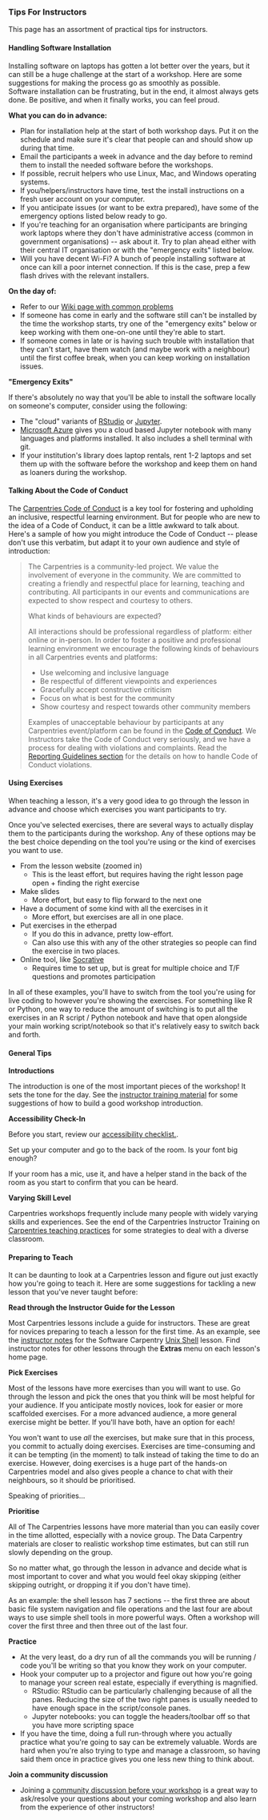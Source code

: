 ### Tips For Instructors

This page has an assortment of practical tips for instructors.  

#### Handling Software Installation

Installing software on laptops has gotten a lot better over the years, but it can still be a huge challenge at the start of a workshop.  Here are some suggestions for making the process go as smoothly as possible.  
Software installation can be frustrating, but in the end, it almost always gets done.  Be positive, and when it finally works, you can feel proud.  

**What you can do in advance:**

* Plan for installation help at the start of both workshop days.  Put it on the schedule and make sure it's clear that people can and should show up during that time.  
* Email the participants a week in advance and the day before to remind them to install the needed software before the workshops.  
* If possible, recruit  helpers who use Linux, Mac, and Windows operating systems.
* If you/helpers/instructors have time, test the install instructions on a fresh user account on your computer.
* If you anticipate issues (or want to be extra prepared), have some of the emergency options listed below ready to go.  
* If you're teaching for an organisation where participants are bringing work laptops where they don't have administrative access (common in government organisations) -- ask about it.  Try to plan ahead either with their central IT organisation or with the "emergency exits" listed below.  
* Will you have decent Wi-Fi?  A bunch of people installing software at once can kill a poor internet connection.  If this is the case, prep a few flash drives with the relevant installers.  

**On the day of:**

* Refer to our [Wiki page with common problems](https://github.com/swcarpentry/workshop-template/wiki/Configuration-Problems-and-Solutions)
* If someone has come in early and the software still can't be installed by the time the workshop starts, try one of the "emergency exits" below or keep working with them one-on-one until they're able to start. 
* If someone comes in late or is having such trouble with installation that they can't start, have them watch (and maybe work with a neighbour) until the first coffee break, when you can keep working on installation issues.  

**"Emergency Exits"**

If there's absolutely no way that you'll be able to install the software locally on someone's computer, consider using the following: 

* The "cloud" variants of [RStudio](https://rstudio.cloud) or [Jupyter](http://jupyter.org/try).
* [Microsoft Azure](https://notebooks.azure.com/) gives you a cloud based Jupyter notebook with many languages and platforms installed.  It also includes a shell terminal with git.
* If your institution's library does laptop rentals, rent 1-2 laptops and set them up with the software before the workshop and keep them on hand as loaners during the workshop.  

#### Talking About the Code of Conduct

The [Carpentries Code of Conduct](https://docs.carpentries.org/topic_folders/policies/code-of-conduct.html) is a key tool for fostering and upholding an inclusive, respectful learning environment.  But for people who are new to the idea of a Code of Conduct, it can be a little awkward to talk about.  Here's a sample of how you might introduce the Code of Conduct -- please don't use this verbatim, but adapt it to your own audience and style of introduction: 

> The Carpentries is a community-led project. We value the involvement of everyone in the community. We are committed to creating a friendly and respectful place for learning, teaching and contributing. All participants in our events and communications are expected to show respect and courtesy to others.
> 
> What kinds of behaviours are expected?
>
> All interactions should be professional regardless of platform: either online or in-person. In order to foster a positive and professional learning environment we encourage the following kinds of behaviours in all Carpentries events and platforms:
>
> * Use welcoming and inclusive language
> * Be respectful of different viewpoints and experiences
> * Gracefully accept constructive criticism
> * Focus on what is best for the community
> * Show courtesy and respect towards other community members
> 
> Examples of unacceptable behaviour by participants at any Carpentries event/platform can be found in the [Code of Conduct](https://docs.carpentries.org/topic_folders/policies/code-of-conduct.html#reporting-guidelines). We Instructors take the Code of Conduct very seriously, and we have a process for dealing with violations and complaints. Read the [Reporting Guidelines section](https://docs.carpentries.org/topic_folders/policies/code-of-conduct.html#reporting-guidelines) for the  details on how to handle Code of Conduct violations. 

#### Using Exercises

When teaching a lesson, it's a very good idea to go through the lesson in advance and choose which exercises you want participants to try.  

Once you've selected exercises, there are several ways to actually display them to the participants during the workshop.  Any of these options may be the best choice depending on the tool you're using or the kind of exercises you want to use.  

* From the lesson website (zoomed in)
	* This is the least effort, but requires having the right lesson page open + finding the right exercise
* Make slides
	* More effort, but easy to flip forward to the next one
* Have a document of some kind with all the exercises in it
	* More effort, but exercises are all in one place.  
* Put exercises in the etherpad
	* If you do this in advance, pretty low-effort.
	* Can also use this with any of the other strategies so people can find the exercise in two places.  
* Online tool, like [Socrative](https://www.socrative.com/)
	* Requires time to set up, but is great for multiple choice and T/F questions and promotes participation

In all of these examples, you'll have to switch from the tool you're using for live coding to however you're showing the exercises.  For something like R or Python, one way to reduce the amount of switching is to put all the exercises in an R script / Python notebook and have that open alongside your main working script/notebook so that it's relatively easy to switch back and forth.  

#### General Tips

**Introductions**

The introduction is one of the most important pieces of the workshop!  It sets the tone for the day.  See the [instructor training material](https://carpentries.github.io/instructor-training/23-introductions/index.html) for some suggestions of how to build a good workshop introduction.  

**Accessibility Check-In**

Before you start, review our  [accessibility checklist.](workshop_needs.html#accessibility).

Set up your computer and go to the back of the room.  Is your font big enough?  

If your room has a mic, use it, and have a helper stand in the back of the room as you start to confirm that you can be heard.  

<!---
**Classroom Management**
To be expanded, how to handle: 
- someone asking very specific questions
- interruptions
- people not talking to each other
-->

**Varying Skill Level**

Carpentries workshops frequently include many people with widely varying skills and experiences.  See the end of the Carpentries Instructor Training on [Carpentries teaching practices](https://carpentries.github.io/instructor-training/24-practices/index.html) for some strategies to deal with a diverse classroom.  

#### Preparing to Teach

It can be daunting to look at a Carpentries lesson and figure out just exactly how you're going to teach it.  Here are some suggestions for tackling a new lesson that you've never taught before: 

**Read through the Instructor Guide for the Lesson**

Most Carpentries lessons include a guide for instructors. These are great for novices preparing to teach a lesson for the first time. As an example, see the [instructor notes](http://swcarpentry.github.io/shell-novice/guide/) for the Software Carpentry [Unix Shell](http://swcarpentry.github.io/shell-novice/) lesson. Find instructor notes for other lessons through the **Extras** menu on each lesson's home page. 

**Pick Exercises**

Most of the lessons have more exercises than you will want to use.  Go through the lesson and pick the ones that you think will be most helpful for your audience.  If you anticipate mostly novices, look for easier or more scaffolded exercises.  For a more advanced audience, a more general exercise might be better.  If you'll have both, have an option for each!  

You won't want to use *all* the exercises, but make sure that in this process, you commit to actually doing exercises.  Exercises are time-consuming and it can be tempting (in the moment) to talk instead of taking the time to do an exercise.  However, doing exercises is a huge part of the hands-on Carpentries model and also gives people a chance to chat with their neighbours, so it should be prioritised.  

Speaking of priorities...

**Prioritise**

All of The Carpentries lessons have more material than you can easily cover in the time allotted, especially with a novice group.  The Data Carpentry materials are closer to realistic workshop time estimates, but can still run slowly depending on the group.  

So no matter what, go through the lesson in advance and decide what is most important to cover and what you would feel okay skipping (either skipping outright, or dropping it if you don't have time).  

As an example: the shell lesson has 7 sections -- the first three are about basic file system navigation and file operations and the last four are about ways to use simple shell tools in more powerful ways.  Often a workshop will cover the first three and then three out of the last four.  

**Practice**

* At the very least, do a dry run of all the commands you will be running / code you'll be writing so that you know they work on your computer. 
* Hook your computer up to a projector and figure out how you're going to manage your screen real estate, especially if everything is magnified.
	* RStudio: RStudio can be particularly challenging because of all the panes.  Reducing the size of the two right panes is usually needed to have enough space in the script/console panes. 
	* Jupyter notebooks: you can toggle the headers/toolbar off so that you have more scripting space
* If you have the time, doing a full run-through where you actually practice what you're going to say can be extremely valuable.  Words are hard when you're also trying to type and manage a classroom, so having said them once in practice gives you one less new thing to think about.  

**Join a community discussion**

* Joining a [community discussion before your workshop](https://pad.carpentries.org/community-discussions) is a great way to ask/resolve your questions about your coming workshop and also learn from the experience of other instructors! 
